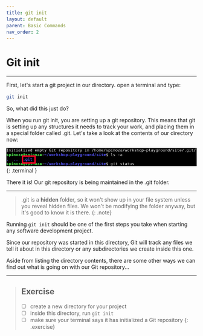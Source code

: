 ```yaml
---
title: git init
layout: default
parent: Basic Commands
nav_order: 2
---
```


# Git init
---

First, let's start a git project in our directory.
open a terminal and type:

```bash
git init
```

So, what did this just do? 

When you run git init, you are setting up a git repository. This means that git is setting up any structures it needs to track your work, and placing them in a special folder called .git. Let's take a look at the contents of our directory now:

![show .git](../images/init/show-.git.png)
{: .terminal }

There it is! Our git repository is being maintained in the .git folder. 

---
> .git is a **hidden** folder, so it won't show up in your file system unless you reveal hidden files. We won't be modifying the folder anyway, but it's good to know it is there. 
{: .note}

Running ```git init``` should be one of the first steps you take when starting any software development project.

Since our repository was started in this directory, Git will track any files we tell it about in this directory or any subdirectories we create inside this one. 

Aside from listing the directory contents, there are some other ways we can find out what is going on with our Git repository...

---
> ## Exercise
> - [ ] create a new directory for your project
> - [ ] inside this directory, run ```git init```
> - [ ] make sure your terminal says it has initialized a Git repository
{: .exercise}